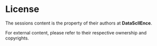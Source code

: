 # License

The sessions content is the property of their authors at **DataScIIEnce**.

For external content, please refer to their respective ownership and copyrights.